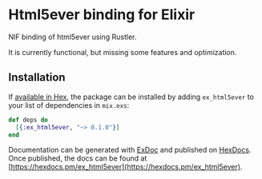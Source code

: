 # Html5ever binding for Elixir

NIF binding of html5ever using Rustler.

It is currently functional, but missing some features and optimization.

## Installation

If [available in Hex](https://hex.pm/docs/publish), the package can be installed
by adding `ex_html5ever` to your list of dependencies in `mix.exs`:

```elixir
def deps do
  [{:ex_html5ever, "~> 0.1.0"}]
end
```

Documentation can be generated with [ExDoc](https://github.com/elixir-lang/ex_doc)
and published on [HexDocs](https://hexdocs.pm). Once published, the docs can
be found at [https://hexdocs.pm/ex_html5ever](https://hexdocs.pm/ex_html5ever).

